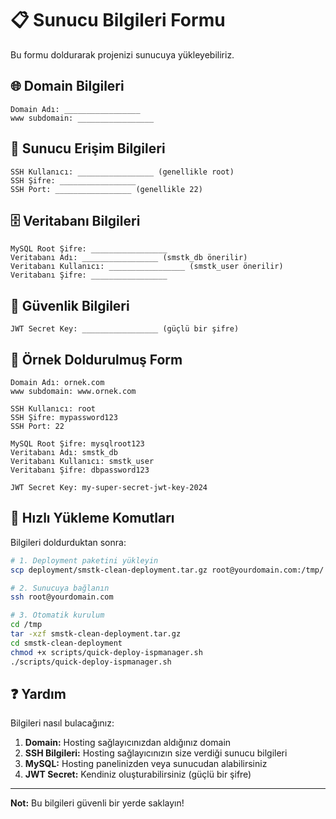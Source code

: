 # 📋 Sunucu Bilgileri Formu

Bu formu doldurarak projenizi sunucuya yükleyebiliriz.

## 🌐 Domain Bilgileri

```
Domain Adı: _________________
www subdomain: _________________
```

## 🔑 Sunucu Erişim Bilgileri

```
SSH Kullanıcı: _________________ (genellikle root)
SSH Şifre: _________________
SSH Port: _________________ (genellikle 22)
```

## 🗄️ Veritabanı Bilgileri

```
MySQL Root Şifre: _________________
Veritabanı Adı: _________________ (smstk_db önerilir)
Veritabanı Kullanıcı: _________________ (smstk_user önerilir)
Veritabanı Şifre: _________________
```

## 🔐 Güvenlik Bilgileri

```
JWT Secret Key: _________________ (güçlü bir şifre)
```

## 📝 Örnek Doldurulmuş Form

```
Domain Adı: ornek.com
www subdomain: www.ornek.com

SSH Kullanıcı: root
SSH Şifre: mypassword123
SSH Port: 22

MySQL Root Şifre: mysqlroot123
Veritabanı Adı: smstk_db
Veritabanı Kullanıcı: smstk_user
Veritabanı Şifre: dbpassword123

JWT Secret Key: my-super-secret-jwt-key-2024
```

## 🚀 Hızlı Yükleme Komutları

Bilgileri doldurduktan sonra:

```bash
# 1. Deployment paketini yükleyin
scp deployment/smstk-clean-deployment.tar.gz root@yourdomain.com:/tmp/

# 2. Sunucuya bağlanın
ssh root@yourdomain.com

# 3. Otomatik kurulum
cd /tmp
tar -xzf smstk-clean-deployment.tar.gz
cd smstk-clean-deployment
chmod +x scripts/quick-deploy-ispmanager.sh
./scripts/quick-deploy-ispmanager.sh
```

## ❓ Yardım

Bilgileri nasıl bulacağınız:

1. **Domain:** Hosting sağlayıcınızdan aldığınız domain
2. **SSH Bilgileri:** Hosting sağlayıcınızın size verdiği sunucu bilgileri
3. **MySQL:** Hosting panelinizden veya sunucudan alabilirsiniz
4. **JWT Secret:** Kendiniz oluşturabilirsiniz (güçlü bir şifre)

---

**Not:** Bu bilgileri güvenli bir yerde saklayın! 